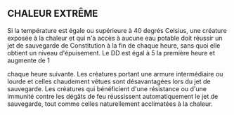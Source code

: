 ## CHALEUR EXTRÊME


Si la température est égale ou supérieure à 40 degrés Celsius,
une créature exposée à la chaleur et qui n'a accès à aucune eau
potable doit réussir un jet de sauvegarde de Constitution à la fin
de chaque heure, sans quoi elle obtient un niveau d'épuisement.
Le DD est égal à 5 la première heure et augmente de 1

chaque heure suivante. Les créatures portant une armure
intermédiaire ou lourde et celles chaudement vêtues sont
désavantagées lors du jet de sauvegarde. Les créatures qui
bénéficient d'une résistance ou d'une immunité contre les
dégâts de feu réussissent automatiquement le jet de sauvegarde,
tout comme celles naturellement acclimatées à la chaleur.
